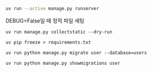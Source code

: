 ```bash
uv run --active manage.py runserver
```

DEBUG=False일 때 정적 파일 세팅 
```
uv run manage.py collectstatic --dry-run
```


```
uv pip freeze > requirements.txt
```


```
uv run python manage.py migrate user --database=users
```

```
uv run python manage.py showmigrations user
```